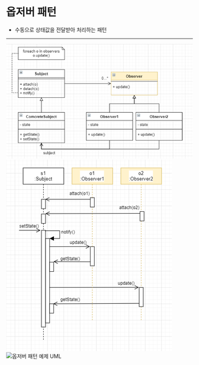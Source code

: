 # 옵저버 패턴
+ 수동으로 상태값을 전달받아 처리하는 패턴
***
![옵저버 패턴 UML](./Images/observerPattern_UML.PNG)
![옵저버 패턴 시퀀스 UML](./Images/observerPattern_Sequence_UML.PNG)
![옵저버 패턴 예제 UML](./Images/adapterPattern_UML_ex.PNG)
